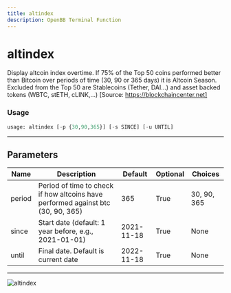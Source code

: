 ```yaml
---
title: altindex
description: OpenBB Terminal Function
---
```


# altindex

Display altcoin index overtime. If 75% of the Top 50 coins performed better than Bitcoin over periods of time (30, 90 or 365 days) it is Altcoin Season. Excluded from the Top 50 are Stablecoins (Tether, DAI…) and asset backed tokens (WBTC, stETH, cLINK,…) [Source: https://blockchaincenter.net]

### Usage 
```python
usage: altindex [-p {30,90,365}] [-s SINCE] [-u UNTIL]
```

---
## Parameters

| Name | Description | Default | Optional | Choices |
| ---- | ----------- | ------- | -------- | ------- |
| period | Period of time to check if how altcoins have performed against btc (30, 90, 365) | 365 | True | 30, 90, 365 |
| since | Start date (default: 1 year before, e.g., 2021-01-01) | 2021-11-18 | True | None |
| until | Final date. Default is current date | 2022-11-18 | True | None |


---
![altindex](https://user-images.githubusercontent.com/46355364/154068454-43dbc146-31df-4b25-bf14-0b12284afc6d.png)

